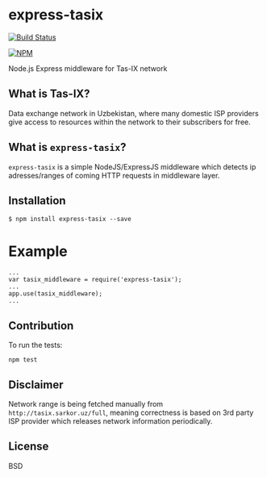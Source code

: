 # express-tasix

[![Build Status](https://travis-ci.org/muminoff/express-tasix.svg?branch=master)](https://travis-ci.org/muminoff/express-tasix)

[![NPM](https://nodei.co/npm/express-tasix.png?downloads=true&downloadRank=true&stars=true)](https://nodei.co/npm/express-tasix.png?downloads=true&downloadRank=true&stars=true)

Node.js Express middleware for Tas-IX network

## What is Tas-IX?
Data exchange network in Uzbekistan, where many domestic ISP providers give access to resources within the network to their subscribers for free.

## What is `express-tasix`?
`express-tasix` is a simple NodeJS/ExpressJS middleware which detects ip adresses/ranges of coming HTTP requests in middleware layer.

## Installation
```
$ npm install express-tasix --save
```

# Example

```
...
var tasix_middleware = require('express-tasix');
...
app.use(tasix_middleware);
...
```

## Contribution
To run the tests:

```
npm test
```

## Disclaimer
Network range is being fetched manually from `http://tasix.sarkor.uz/full`, meaning correctness is based on 3rd party ISP provider which releases network information periodically.

## License
BSD
